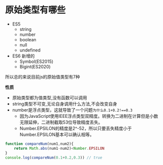 # 原始类型有哪些
* ES5
  * string
  * number
  * boolean
  * null
  * undefined
* ES6 新增的
  * Symbol(ES2015)
  * Bigint(ES2020)

所以总的来说目前js的原始值类型有7种

**性质**
* 原始类型都为值类型,没有函数可以调用
* string类型不可变,无论自身调用什么方法,不会改变自身
* number是浮点类型，这就导致了一个问题`为什么0.1+0.2!==0.3`
  *  因为JavaScript使用IEEE浮点类型双精度。转换为二进制在计算但是小数无限延伸，二进制截取53位导致精度丢失。
  * Number.EPSILON的精度是2^-52，所以只要丢失精度小于Number.EPSILON基本可以确认相等。

```js
function compareNum(num1,num2){
    return Math.abs(num1-num2)<Number.EPSILON
}
console.log(compareNum(0.1+0.2,0.3)) // true
```

<tongji/>